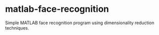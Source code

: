 # matlab-face-recognition
Simple MATLAB face recognition program using dimensionality reduction techniques.
